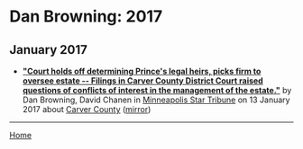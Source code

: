 # Dan Browning: 2017

## January 2017

 - [**"Court holds off determining Prince's legal heirs, picks firm to oversee estate -- Filings in Carver County District Court raised questions of conflicts of interest in the management of the estate."**](http://www.startribune.com/challenges-raised-in-hand-off-of-prince-estate/410513285/) by Dan Browning, David Chanen in [Minneapolis Star Tribune](http://www.startribune.com/) on 13 January 2017 about [Carver County](../../topics/carver-county/index.md) ([mirror](https://web.archive.org/web/*/http://www.startribune.com/challenges-raised-in-hand-off-of-prince-estate/410513285/))

----

[Home](../)
